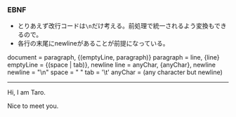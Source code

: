 ### EBNF

- とりあえず改行コードは`\n`だけ考える。前処理で統一されるよう変換もできるので。
- 各行の末尾にnewlineがあることが前提になっている。

document  = paragraph, {(emptyLine, paragraph)}
paragraph = line, {line}
emptyLine = {(space | tab)}, newline
line      = anyChar, {anyChar}, newline
newline   = "\n"
space     = " "
tab       = '\t'
anyChar   = (any character but newline)

---

Hi,
I am Taro.

Nice to meet you.
